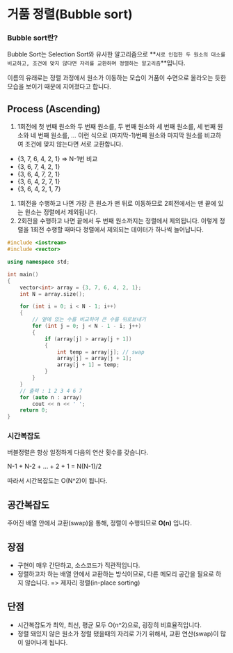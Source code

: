 # 거품 정렬(Bubble sort)

### Bubble sort란?

Bubble Sort는 Selection Sort와 유사한 알고리즘으로 **`서로 인접한 두 원소의 대소를 비교하고, 조건에 맞지 않다면 자리를 교환하며 정렬하는 알고리즘`**입니다.

이름의 유래로는 정렬 과정에서 원소가 이동하는 모습이 거품이 수면으로 올라오는 듯한 모습을 보이기 때문에 지어졌다고 합니다.

## **Process (Ascending)**

1. 1회전에 첫 번째 원소와 두 번째 원소를, 두 번째 원소와 세 번째 원소를, 세 번째 원소와 네 번째 원소를, … 이런 식으로 (마지막-1)번째 원소와 마지막 원소를 비교하여 조건에 맞지 않는다면 서로 교환합니다.
- {3, 7, 6, 4, 2, 1} ⇒ N-1번 비교
- {3, 6, 7, 4, 2, 1}
- {3, 6, 4, 7, 2, 1}
- {3, 6, 4, 2, 7, 1}
- {3, 6, 4, 2, 1, 7}
1. 1회전을 수행하고 나면 가장 큰 원소가 맨 뒤로 이동하므로 2회전에서는 맨 끝에 있는 원소는 정렬에서 제외됩니다.
2. 2회전을 수행하고 나면 끝에서 두 번째 원소까지는 정렬에서 제외됩니다. 이렇게 정렬을 1회전 수행할 때마다 정렬에서 제외되는 데이터가 하나씩 늘어납니다.

```cpp
#include <iostream>
#include <vector>

using namespace std;

int main()
{
    vector<int> array = {3, 7, 6, 4, 2, 1};
    int N = array.size();

    for (int i = 0; i < N - 1; i++)
    {
        // 옆에 있는 수를 비교하여 큰 수를 뒤로보내기
        for (int j = 0; j < N - 1 - i; j++)
        {
            if (array[j] > array[j + 1])
            {
                int temp = array[j]; // swap
                array[j] = array[j + 1];
                array[j + 1] = temp;
            }
        }
    }
    // 출력 : 1 2 3 4 6 7
    for (auto n : array)
        cout << n << ' ';
    return 0;
}
```

### **시간복잡도**

버블정렬은 항상 일정하게 다음의 연산 횟수를 갖습니다.

N-1 + N-2 + … + 2 + 1 = N(N-1)/2

따라서 시간복잡도는 O(N^2)이 됩니다.

## **공간복잡도**

주어진 배열 안에서 교환(swap)을 통해, 정렬이 수행되므로 **O(n)** 입니다.

## **장점**

- 구현이 매우 간단하고, 소스코드가 직관적입니다.
- 정렬하고자 하는 배열 안에서 교환하는 방식이므로, 다른 메모리 공간을 필요로 하지 않습니다. => 제자리 정렬(in-place sorting)

## **단점**

- 시간복잡도가 최악, 최선, 평균 모두 O(n^2)으로, 굉장히 비효율적입니다.
- 정렬 돼있지 않은 원소가 정렬 됐을때의 자리로 가기 위해서, 교환 연산(swap)이 많이 일어나게 됩니다.
